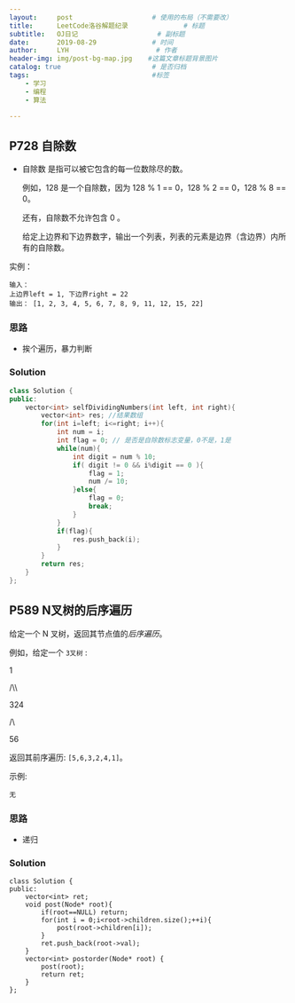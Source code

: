 ```yaml
---
layout:     post                    # 使用的布局（不需要改）
title:      LeetCode洛谷解题纪录	           	# 标题 
subtitle:   OJ日记					# 副标题
date:       2019-08-29              # 时间
author:     LYH                      # 作者
header-img: img/post-bg-map.jpg    #这篇文章标题背景图片
catalog: true                       # 是否归档
tags:                               #标签
    - 学习
    - 编程
    - 算法

---
```


## P728 自除数

* 自除数 是指可以被它包含的每一位数除尽的数。

  例如，128 是一个自除数，因为 128 % 1 == 0，128 % 2 == 0，128 % 8 == 0。

  还有，自除数不允许包含 0 。

  给定上边界和下边界数字，输出一个列表，列表的元素是边界（含边界）内所有的自除数。


实例：

```
输入： 
上边界left = 1, 下边界right = 22
输出： [1, 2, 3, 4, 5, 6, 7, 8, 9, 11, 12, 15, 22]
```

### 思路

* 挨个遍历，暴力判断

### Solution

```c++
class Solution {
public:
    vector<int> selfDividingNumbers(int left, int right){
        vector<int> res; //结果数组
        for(int i=left; i<=right; i++){
            int num = i;
            int flag = 0; // 是否是自除数标志变量，0不是，1是
            while(num){
                int digit = num % 10;
                if( digit != 0 && i%digit == 0 ){
                    flag = 1;
                    num /= 10;
                }else{
                    flag = 0;
                    break;
                }
            }
            if(flag){
                res.push_back(i);
            }
        }
        return res;
    }
};
```

## P589 N叉树的后序遍历

给定一个 N 叉树，返回其节点值的*后序遍历*。

例如，给定一个 `3叉树` :

1

/\\\

324

/\

56

返回其前序遍历: `[5,6,3,2,4,1]`。

示例:

```
无
```

### 思路

* 递归

### Solution

```
class Solution {
public:
    vector<int> ret;
    void post(Node* root){
        if(root==NULL) return;
        for(int i = 0;i<root->children.size();++i){
            post(root->children[i]);
        }
        ret.push_back(root->val);
    }
    vector<int> postorder(Node* root) {
        post(root);
        return ret;        
    }
};
```


